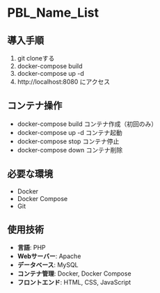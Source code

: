 # PBL_Name_List

## 導入手順
1. git cloneする
2. docker-compose build
3. docker-compose up -d
4. http://localhost:8080 にアクセス

## コンテナ操作
- docker-compose build コンテナ作成（初回のみ）
- docker-compose up -d コンテナ起動
- docker-compose stop コンテナ停止
- docker-compose down コンテナ削除

## 必要な環境
- Docker
- Docker Compose
- Git

## 使用技術
- **言語**: PHP
- **Webサーバー**: Apache
- **データベース**: MySQL
- **コンテナ管理**: Docker, Docker Compose
- **フロントエンド**: HTML, CSS, JavaScript
